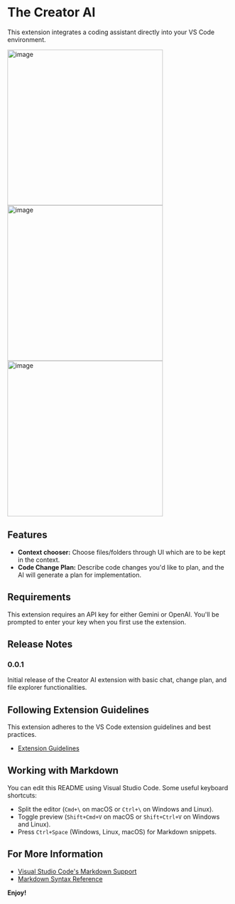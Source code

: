 # The Creator AI

This extension integrates a coding assistant directly into your VS Code environment.

<img width="350" alt="image" src="https://github.com/user-attachments/assets/2d9da273-8506-4484-a6b7-92cae3018938" />
<img width="350" alt="image" src="https://github.com/user-attachments/assets/ea18a853-4640-4b35-b291-f6c39ea35bb4" />
<img width="350" alt="image" src="https://github.com/user-attachments/assets/53cbe519-e8b9-4d7c-a101-151b316bf28f" />

## Features

* **Context chooser:** Choose files/folders through UI which are to be kept in the context.
* **Code Change Plan:** Describe code changes you'd like to plan, and the AI will generate a plan for implementation.

## Requirements

This extension requires an API key for either Gemini or OpenAI. You'll be prompted to enter your key when you first use the extension.


## Release Notes

### 0.0.1

Initial release of the Creator AI extension with basic chat, change plan, and file explorer functionalities.

## Following Extension Guidelines

This extension adheres to the VS Code extension guidelines and best practices.

* [Extension Guidelines](https://code.visualstudio.com/api/references/extension-guidelines)

## Working with Markdown

You can edit this README using Visual Studio Code. Some useful keyboard shortcuts:

* Split the editor (`Cmd+\` on macOS or `Ctrl+\` on Windows and Linux).
* Toggle preview (`Shift+Cmd+V` on macOS or `Shift+Ctrl+V` on Windows and Linux).
* Press `Ctrl+Space` (Windows, Linux, macOS) for Markdown snippets.

## For More Information

* [Visual Studio Code's Markdown Support](http://code.visualstudio.com/docs/languages/markdown)
* [Markdown Syntax Reference](https://help.github.com/articles/markdown-basics/)

**Enjoy!** 
